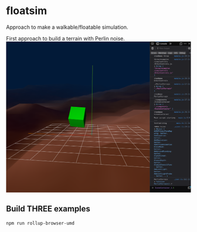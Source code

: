 # floatsim

Approach to make a walkable/floatable simulation.

First approach to build a terrain with Perlin noise.
![First approach](screenshots/screenshot-20230308-1.png)

## Build THREE examples

```bash
npm run rollup-browser-umd
```
